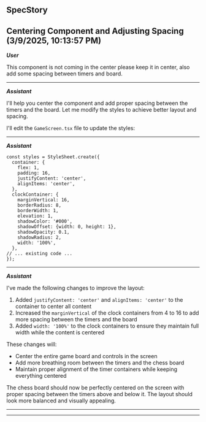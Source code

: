 ## SpecStory

## Centering Component and Adjusting Spacing (3/9/2025, 10:13:57 PM)

_**User**_

This component is not coming in the center please keep it in center, also add some spacing between timers and board.

---

_**Assistant**_

I'll help you center the component and add proper spacing between the timers and the board. Let me modify the styles to achieve better layout and spacing.

I'll edit the `GameScreen.tsx` file to update the styles:

---

_**Assistant**_

```
const styles = StyleSheet.create({
  container: {
    flex: 1,
    padding: 16,
    justifyContent: 'center',
    alignItems: 'center',
  },
  clockContainer: {
    marginVertical: 16,
    borderRadius: 8,
    borderWidth: 1,
    elevation: 1,
    shadowColor: '#000',
    shadowOffset: {width: 0, height: 1},
    shadowOpacity: 0.1,
    shadowRadius: 2,
    width: '100%',
  },
// ... existing code ...
});
```

---

_**Assistant**_

I've made the following changes to improve the layout:

1. Added `justifyContent: 'center'` and `alignItems: 'center'` to the container to center all content
2. Increased the `marginVertical` of the clock containers from 4 to 16 to add more spacing between the timers and the board
3. Added `width: '100%'` to the clock containers to ensure they maintain full width while the content is centered

These changes will:
- Center the entire game board and controls in the screen
- Add more breathing room between the timers and the chess board
- Maintain proper alignment of the timer containers while keeping everything centered

The chess board should now be perfectly centered on the screen with proper spacing between the timers above and below it. The layout should look more balanced and visually appealing.

---



---


